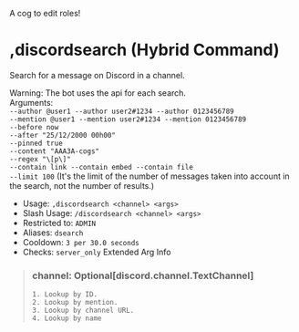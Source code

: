 A cog to edit roles!

# ,discordsearch (Hybrid Command)
Search for a message on Discord in a channel.<br/>

Warning: The bot uses the api for each search.<br/>
Arguments:<br/>
`--author @user1 --author user2#1234 --author 0123456789`<br/>
`--mention @user1 --mention user2#1234 --mention 0123456789`<br/>
`--before now`<br/>
`--after "25/12/2000 00h00"`<br/>
`--pinned true`<br/>
`--content "AAA3A-cogs"`<br/>
`--regex "\[p\]"`<br/>
`--contain link --contain embed --contain file`<br/>
`--limit 100` (It's the limit of the number of messages taken into account in the search, not the number of results.)<br/>
 - Usage: `,discordsearch <channel> <args>`
 - Slash Usage: `/discordsearch <channel> <args>`
 - Restricted to: `ADMIN`
 - Aliases: `dsearch`
 - Cooldown: `3 per 30.0 seconds`
 - Checks: `server_only`
Extended Arg Info
> ### channel: Optional[discord.channel.TextChannel]
> 
> 
>     1. Lookup by ID.
>     2. Lookup by mention.
>     3. Lookup by channel URL.
>     4. Lookup by name
> 
>     
